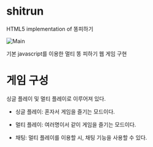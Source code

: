 # shitrun
HTML5 implementation of 똥피하기

![Main](./image/image.png)

기본 javascript를 이용한 멀티 똥 피하기 웹 게임 구현

# 게임 구성

싱글 플레이 및 멀티 플레이로 이루어져 있다.

* 싱글 플레이: 혼자서 게임을 즐기는 모드이다.

* 멀티 플레이: 여러명이서 같이 게임을 즐기는 모드이다.

* 채팅: 멀티 플레이를 이용할 시, 채팅 기능을 사용할 수 있다.
